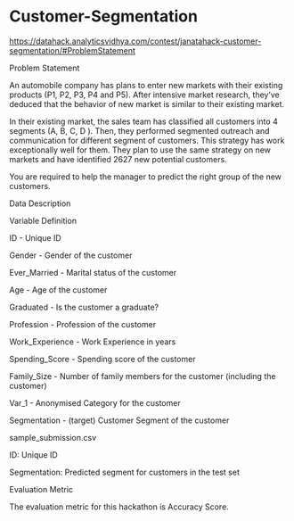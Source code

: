 # Customer-Segmentation

https://datahack.analyticsvidhya.com/contest/janatahack-customer-segmentation/#ProblemStatement

Problem Statement

An automobile company has plans to enter new markets with their existing products (P1, P2, P3, P4 and P5). After intensive market research, they’ve deduced that the behavior of new market is similar to their existing market.

In their existing market, the sales team has classified all customers into 4 segments (A, B, C, D ). Then, they performed segmented outreach and communication for different segment of customers. This strategy has work exceptionally well for them. They plan to use the same strategy on new markets and have identified 2627 new potential customers.

You are required to help the manager to predict the right group of the new customers.

Data Description

Variable Definition

ID - Unique ID

Gender - Gender of the customer

Ever_Married - Marital status of the customer

Age - Age of the customer

Graduated - Is the customer a graduate?

Profession - Profession of the customer

Work_Experience - Work Experience in years

Spending_Score - Spending score of the customer

Family_Size - Number of family members for the customer (including the customer)

Var_1 - Anonymised Category for the customer

Segmentation - (target) Customer Segment of the customer

sample_submission.csv

ID: Unique ID

Segmentation: Predicted segment for customers in the test set

Evaluation Metric

The evaluation metric for this hackathon is Accuracy Score.
